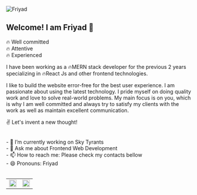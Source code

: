 ![Friyad](https://github.com/friyad/friyad/assets/86700138/03e44eb6-e798-4741-a95e-20d1b57c16b4)

## Welcome! I am Friyad 👋

🔥 Well committed<br/>
🔥 Attentive<br/>
🔥 Experienced<br/>

I have been working as a 🔥MERN stack developer for the previous 2 years specializing in 🔥React Js and other frontend technologies. 

I like to build the website error-free for the best user experience. I am passionate about using the latest technology. I pride myself on doing quality work and love to solve real-world problems. My main focus is on you, which is why I am well committed and always try to satisfy my clients with the work as well as maintain excellent communication. 

✌ Let's invent a new thought!

<br/>
- 🔭 I’m currently working on Sky Tyrants <br/>
- 💬 Ask me about Frontend Web Development <br/>
- 📫 How to reach me: Please check my contacts bellow <br/>
- 😄 Pronouns: Friyad <br/>

<br/>

<table border="0px" align="center">
 <tr>
  <td>
<img src='https://github-readme-stats.vercel.app/api?username=friyad&show_icons=true&count_private=true' width='100%' height='auto'>
  </td>
  <td>
<img src='https://github-readme-streak-stats.herokuapp.com/?user=friyad' width='100%' height='auto'>
  </td>  
 </tr>
</table>

